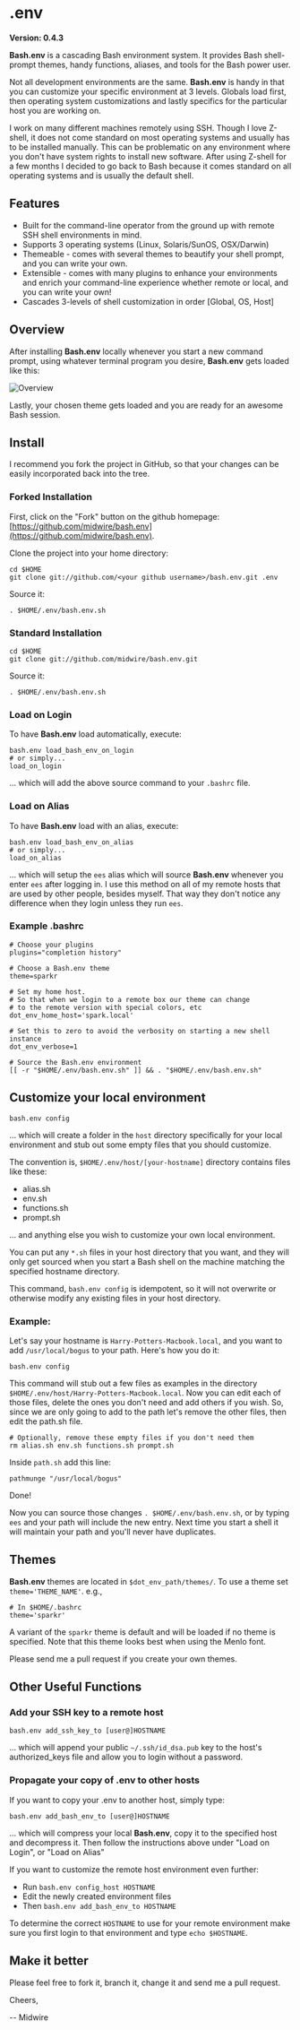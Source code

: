 # .env

**Version: 0.4.3**

**Bash.env** is a cascading Bash environment system.  It provides Bash shell-prompt themes, handy functions, aliases, and tools for the Bash power user.

Not all development environments are the same. **Bash.env** is handy in that you can customize your specific environment at 3 levels. Globals load first, then operating system customizations and lastly specifics for the particular host you are working on.

I work on many different machines remotely using SSH. Though I love Z-shell, it does not come standard on most operating systems and usually has to be installed manually.  This can be problematic on any environment where you don't have system rights to install new software.  After using Z-shell for a few months I decided to go back to Bash because it comes standard on all operating systems and is usually the default shell.

## Features ##

* Built for the command-line operator from the ground up with remote SSH shell environments in mind.
* Supports 3 operating systems (Linux, Solaris/SunOS, OSX/Darwin)
* Themeable - comes with several themes to beautify your shell prompt, and you can write your own.
* Extensible - comes with many plugins to enhance your environments and enrich your command-line experience whether remote or local, and you can write your own!
* Cascades 3-levels of shell customization in order [Global, OS, Host]

## Overview ##

After installing **Bash.env** locally whenever you start a new command prompt, using whatever terminal program you desire, **Bash.env** gets loaded like this:

![Overview](https://raw.github.com/midwire/.env/develop/overview.png)

Lastly, your chosen theme gets loaded and you are ready for an awesome Bash session.

## Install ##

I recommend you fork the project in GitHub, so that your changes can be easily incorporated back into the tree.

### Forked Installation ###

First, click on the "Fork" button on the github homepage: [https://github.com/midwire/bash.env](https://github.com/midwire/bash.env).

Clone the project into your home directory:

    cd $HOME
    git clone git://github.com/<your github username>/bash.env.git .env

Source it:

    . $HOME/.env/bash.env.sh

### Standard Installation ###

    cd $HOME
    git clone git://github.com/midwire/bash.env.git

Source it:

    . $HOME/.env/bash.env.sh

### Load on Login ###

To have **Bash.env** load automatically, execute:

    bash.env load_bash_env_on_login
    # or simply...
    load_on_login

... which will add the above source command to your `.bashrc` file.

### Load on Alias ###

To have **Bash.env** load with an alias, execute:

    bash.env load_bash_env_on_alias
    # or simply...
    load_on_alias

... which will setup the `ees` alias which will source **Bash.env** whenever you enter `ees` after logging in.  I use this method on all of my remote hosts that are used by other people, besides myself.  That way they don't notice any difference when they login unless they run `ees`.

### Example .bashrc ###

    # Choose your plugins
    plugins="completion history"

    # Choose a Bash.env theme
    theme=sparkr

    # Set my home host.
    # So that when we login to a remote box our theme can change
    # to the remote version with special colors, etc
    dot_env_home_host='spark.local'

    # Set this to zero to avoid the verbosity on starting a new shell instance
    dot_env_verbose=1

    # Source the Bash.env environment
    [[ -r "$HOME/.env/bash.env.sh" ]] && . "$HOME/.env/bash.env.sh"

## Customize your local environment ##

    bash.env config

... which will create a folder in the `host` directory specifically for your local environment and stub out some empty files that you should customize.

The convention is, `$HOME/.env/host/[your-hostname]` directory contains files like these:

* alias.sh
* env.sh
* functions.sh
* prompt.sh

... and anything else you wish to customize your own local environment.

You can put any `*.sh` files in your host directory that you want, and they will only get sourced when you start a Bash shell on the machine matching the specified hostname directory.

This command, `bash.env config` is idempotent, so it will not overwrite or otherwise modify any existing files in your host directory.

### Example: ###

Let's say your hostname is `Harry-Potters-Macbook.local`, and you want to add `/usr/local/bogus` to your path.  Here's how you do it:

    bash.env config

This command will stub out a few files as examples in the directory `$HOME/.env/host/Harry-Potters-Macbook.local`.  Now you can edit each of those files,  delete the ones you don't need and add others if you wish.  So, since we are only going to add to the path let's remove the other files, then edit the path.sh file.

    # Optionally, remove these empty files if you don't need them
    rm alias.sh env.sh functions.sh prompt.sh

Inside `path.sh` add this line:

    pathmunge "/usr/local/bogus"

Done!

Now you can source those changes `. $HOME/.env/bash.env.sh`, or by typing `ees` and your path will include the new entry.  Next time you start a shell it will maintain your path and you'll never have duplicates.

## Themes ##

**Bash.env** themes are located in `$dot_env_path/themes/`.  To use a theme set `theme='THEME_NAME'`. e.g.,

    # In $HOME/.bashrc
    theme='sparkr'

A variant of the `sparkr` theme is default and will be loaded if no theme is specified.  Note that this theme looks best when using the Menlo font.

Please send me a pull request if you create your own themes.

## Other Useful Functions ##

### Add your SSH key to a remote host ###

    bash.env add_ssh_key_to [user@]HOSTNAME

... which will append your public `~/.ssh/id_dsa.pub` key to the host's authorized_keys file and allow you to login without a password.

### Propagate your copy of .env to other hosts ###

If you want to copy your .env to another host, simply type:

    bash.env add_bash_env_to [user@]HOSTNAME

... which will compress your local **Bash.env**, copy it to the specified host and decompress it. Then follow the instructions above under "Load on Login", or "Load on Alias"

If you want to customize the remote host environment even further:

* Run `bash.env config_host HOSTNAME`
* Edit the newly created environment files
* Then `bash.env add_bash_env_to HOSTNAME`

To determine the correct `HOSTNAME` to use for your remote environment make sure you first login to that environment and type `echo $HOSTNAME`.

## Make it better

Please feel free to fork it, branch it, change it and send me a pull request.

Cheers,

-- Midwire
